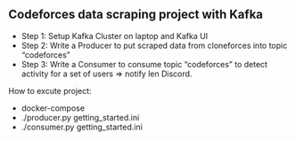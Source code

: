 ## Codeforces data scraping project with Kafka
- Step 1: Setup Kafka Cluster on laptop and Kafka UI
- Step 2: Write a Producer to put scraped data from cloneforces into topic “codeforces”
- Step 3: Write a Consumer to consume topic “codeforces” to detect activity for a set of users ⇒ notify len Discord.

How to excute project:
- docker-compose
- ./producer.py getting_started.ini
- ./consumer.py getting_started.ini